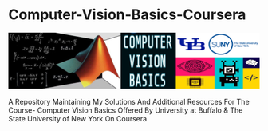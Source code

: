 # Computer-Vision-Basics-Coursera

![CV Basics](https://github.com/aryashah2k/Computer-Vision-Basics-Coursera/blob/master/assets/CV%20Basics.png)

A Repository Maintaining My Solutions And Additional Resources For The Course- Computer Vision Basics Offered By University at Buffalo &amp; The State University of New York On Coursera
